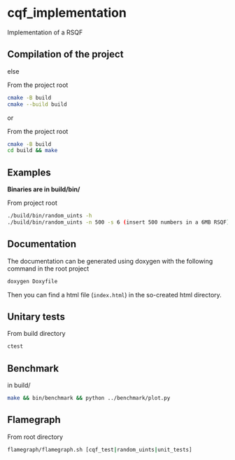 # cqf_implementation

Implementation of a RSQF

## Compilation of the project
  
else

From the project root
```bash
cmake -B build
cmake --build build 
```
  
or   
  
From the project root
```bash
cmake -B build
cd build && make 
```

## Examples

**Binaries are in build/bin/**  

From project root  

```bash
./build/bin/random_uints -h
./build/bin/random_uints -n 500 -s 6 (insert 500 numbers in a 6MB RSQF)
```

## Documentation

The documentation can be generated using doxygen with the following command in the root project
```bash
doxygen Doxyfile
```
Then you can find a html file (`index.html`) in the so-created html directory.


## Unitary tests

From build directory
```bash
ctest
```

## Benchmark

in build/
```bash
make && bin/benchmark && python ../benchmark/plot.py
```


## Flamegraph

From root directory  
```bash
flamegraph/flamegraph.sh [cqf_test|random_uints|unit_tests]
```
